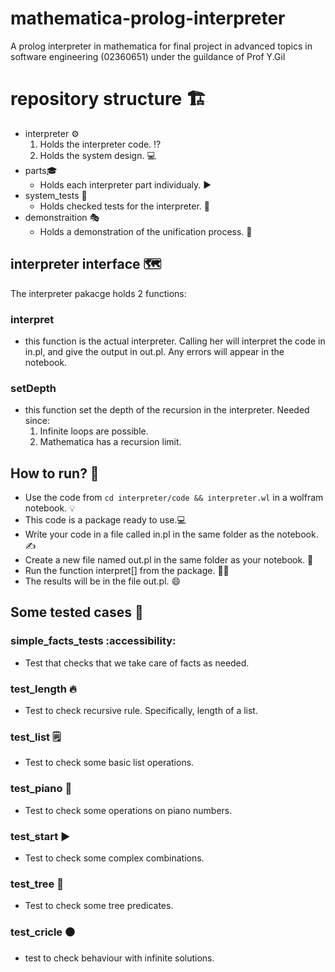 # mathematica-prolog-interpreter
A prolog interpreter in mathematica for final project in advanced topics in software engineering (02360651) under the guildance of Prof Y.Gil

# repository structure 🏗️
- interpreter ⚙️
    1) Holds the interpreter code. ⁉️
    2) Holds the system design. 💻
- parts🎓
    - Holds each interpreter part individualy. ▶️
- system_tests 🧪
    - Holds checked tests for the interpreter. 🙂
- demonstraition 🎭
    - Holds a demonstration of the unification process. 🧨

## interpreter interface 🗺️
The interpreter pakacge holds 2 functions:

### interpret
- this function is the actual interpreter. Calling her will interpret the code in in.pl, and give the output in out.pl. Any errors will appear in the notebook.
### setDepth
- this function set the depth of the recursion in the interpreter. Needed since:
  1) Infinite loops are possible.
  2) Mathematica has a recursion limit.

## How to run? 🏃
- Use the code from `cd interpreter/code && interpreter.wl` in a wolfram notebook. 💡
- This code is a package ready to use.💻
- Write your code in a file called in.pl in the same folder as the notebook. ✍️
- Create a new file named out.pl in the same folder as your notebook. 🤔
- Run the function interpret[] from the package. 🏃‍♂️
- The results will be in the file out.pl. 😄

## Some tested cases 🧪
### simple_facts_tests :accessibility:
- Test that checks that we take care of facts as needed.
### test_length 🔥
- Test to check recursive rule. Specifically, length of a list.
### test_list 🗒️
- Test to check some basic list operations.
### test_piano 🎹
- Test to check some operations on piano numbers.
### test_start ▶️
- Test to check some complex combinations.
### test_tree 🎄
- Test to check some tree predicates.
### test_cricle ⚫
- test to check behaviour with infinite solutions.
